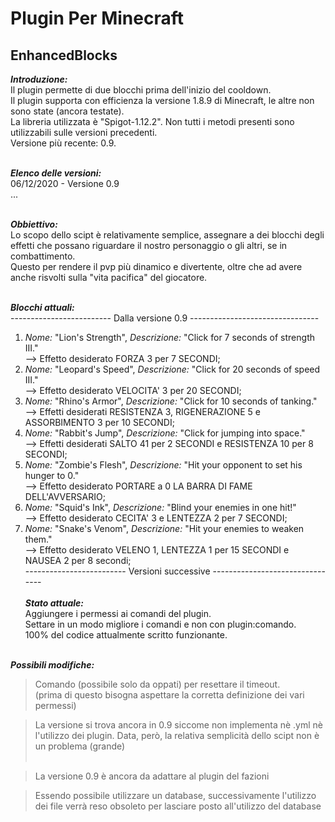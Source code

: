 # Plugin Per Minecraft
## EnhancedBlocks

***Introduzione:*** <br>
Il plugin permette di due blocchi prima dell'inizio del cooldown.<br>
Il plugin supporta con efficienza la versione 1.8.9 di Minecraft, le altre non sono state (ancora testate). <br>
La libreria utilizzata è "Spigot-1.12.2". Non tutti i metodi presenti sono utilizzabili sulle versioni precedenti. <br>
Versione più recente: 0.9. <br><br>

***Elenco delle versioni:*** <br>
06/12/2020 - Versione 0.9 <br>
... <br><br>

***Obbiettivo:*** <br>
Lo scopo dello scipt è relativamente semplice, assegnare a dei blocchi degli effetti che possano riguardare il nostro personaggio o gli altri, se in combattimento. <br>
Questo per rendere il pvp più dinamico e divertente, oltre che ad avere anche risvolti sulla "vita pacifica" del giocatore.<br><br>

***Blocchi attuali:*** <br>
------------------------- Dalla versione 0.9 -------------------------------- <br>
1) *Nome:* "Lion's Strength", *Descrizione:* "Click for 7 seconds of strength III." <br> --> Effetto desiderato FORZA 3 per 7 SECONDI; <br>
2) *Nome:* "Leopard's Speed", *Descrizione:* "Click for 20 seconds of speed III." <br> --> Effetto desiderato VELOCITA' 3 per 20 SECONDI; <br>
3) *Nome:* "Rhino's Armor", *Descrizione:* "Click for 10 seconds of tanking." <br> --> Effetti desiderati RESISTENZA 3, RIGENERAZIONE 5 e ASSORBIMENTO 3 per 10 SECONDI; <br>
4) *Nome:* "Rabbit's Jump", *Descrizione:* "Click for jumping into space." <br> --> Effetti desiderati SALTO 41 per 2 SECONDI e RESISTENZA 10 per 8 SECONDI; <br>
5) *Nome:* "Zombie's Flesh", *Descrizione:* "Hit your opponent to set his hunger to 0." <br> --> Effetto desiderato PORTARE a 0 LA BARRA DI FAME DELL'AVVERSARIO; <br>
6) *Nome:* "Squid's Ink", *Descrizione:* "Blind your enemies in one hit!" <br> --> Effetto desiderato CECITA' 3 e LENTEZZA 2 per 7 SECONDI; <br>
7) *Nome:* "Snake's Venom", *Descrizione:* "Hit your enemies to weaken them." <br> --> Effetto desiderato VELENO 1, LENTEZZA 1 per 15 SECONDI e NAUSEA 2 per 8 secondi; <br>
------------------------- Versioni successive -------------------------------- <br><br>
***Stato attuale:*** <br>
Aggiungere i permessi ai comandi del plugin. <br>
Settare in un modo migliore i comandi e non con plugin:comando. <br>
100% del codice attualmente scritto funzionante. <br><br>

***Possibili modifiche:*** <br>
> Comando (possibile solo da oppati) per resettare il timeout. <br> (prima di questo bisogna aspettare la corretta definizione dei vari permessi) <br>

> La versione si trova ancora in 0.9 siccome non implementa nè .yml nè l'utilizzo dei plugin. Data, però, la relativa semplicità dello scipt non è un problema (grande) <br><br>

> La versione 0.9 è ancora da adattare al plugin del fazioni

> Essendo possibile utilizzare un database, successivamente l'utilizzo dei file verrà reso obsoleto per lasciare posto all'utilizzo del database
